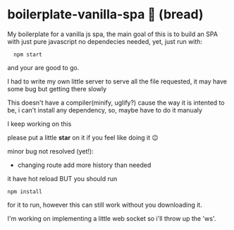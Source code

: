 # boilerplate-vanilla-spa :bread: (bread)
My boilerplate for a vanilla js spa, the main goal of this is to build an SPA with just pure javascript
no dependecies needed, yet, just run with:

```
  npm start
```

and your are good to go.

I had to write my own little server to serve all the file requested, it may have some bug but getting there slowly

This doesn't have a compiler(minify, uglify?) cause the way it is intented to be, i can't install any dependency,
so, maybe have to do it manualy

I keep working on this

please put a little **star** on it if you feel like doing it :wink:

minor bug not resolved (yet!):
- changing route add more history than needed

it have hot reload BUT you should run
```
npm install
```
for it to run, however this can still work without you downloading it.

I'm working on implementing a little web socket so i'll throw up the 'ws'.
